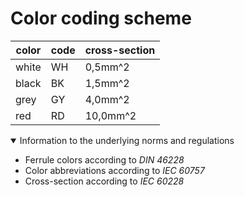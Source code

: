 # Color coding scheme

color   | code      | cross-section
--------|-----------|--------------
white   | WH        |  0,5mm^2
black   | BK        |  1,5mm^2
grey    | GY        |  4,0mm^2
red     | RD        | 10,0mm^2


<details open >
<summary>Information to the underlying norms and regulations </summary>

- Ferrule colors according to *DIN 46228*
- Color abbreviations according to *IEC 60757*
- Cross-section according to *IEC 60228*
 
 </details>

